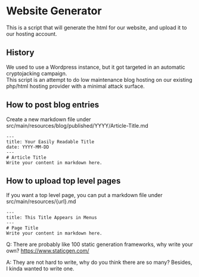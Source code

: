 # Website Generator

This is a script that will generate the html for our website, and upload it to our hosting account.  

## History
We used to use a Wordpress instance, but it got targeted in an automatic cryptojacking campaign.  
This script is an attempt to do low maintenance blog hosting on our existing php/html hosting provider with 
a minimal attack surface.

## How to post blog entries

Create a new markdown file under src/main/resources/blog/published/YYYY/Article-Title.md

```
---
title: Your Easily Readable Title
date: YYYY-MM-DD
---
# Article Title
Write your content in markdown here.

```

## How to upload top level pages
If you want a top level page, you can put a markdown file under src/main/resources/{url}.md



```
---
title: This Title Appears in Menus
---
# Page Title
Write your content in markdown here.

```



Q: There are probably like 100 static generation frameworks, why write your own?  https://www.staticgen.com/

A: They are not hard to write, why do you think there are so many?  Besides, I kinda wanted to write one.
